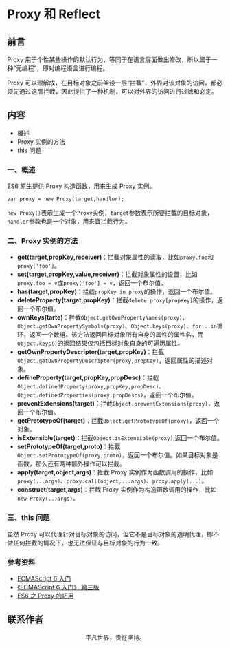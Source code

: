 # Proxy 和 Reflect

## 前言

Proxy 用于个性某些操作的默认行为，等同于在语言层面做出修改，所以属于一种“元编程”，即对编程语言进行编程。

Proxy 可以理解成，在目标对象之前架设一层“拦截”，外界对该对象的访问，都必须先通过这层拦截，因此提供了一种机制，可以对外界的访问进行过滤和必定。

## 内容

- 概述
- Proxy 实例的方法
- this 问题

### 一、概述

ES6 原生提供 Proxy 构造函数，用来生成 Proxy 实例。

```
var proxy = new Proxy(target,handler);
```

`new Proxy()`表示生成一个`Proxy`实例，`target`参数表示所要拦截的目标对象，`handler`参数也是一个对象，用来寶拦截行为。

### 二、Proxy 实例的方法

- **get(target,propKey,receiver)**：拦截对象属性的读取，比如`proxy.foo`和`proxy['foo']`。
- **set(target,propKey,value,receiver)**：拦截对象属性的设置，比如`proxy.foo = v`或`proxy['foo'] = v`，返回一个布尔值。
- **has(target,propKey)**：拦截`propKey in proxy`的操作，返回一个布尔值。
- **deleteProperty(target,propKey)**：拦截`delete proxy[propKey]`的操作，返回一个布尔值。
- **ownKeys(tarte)**：拦截`Object.getOwnPropertyNames(proxy)`、`Object.getOwnPropertySymbols(proxy)`、`Object.keys(proxy)`、`for...in`循环，返回一个数组。该方法返回目标对象所有自身的属性的属性名，而`Object.keys()`的返回结果仅包括目标对象自身的可遍历属性。
- **getOwnPropertyDescriptor(target,propKey)**：拦截`Object.getOwnPropertyDescriptor(proxy,propKey)`，返回属性的描述对象。
- **defineProperty(target,propKey,propDesc)**：拦截`Object.definedProperty(proxy,propKey,propDesc)`、`Object.definedProperties(proxy,propDescs)`，返回一个布尔值。
- **preventExtensions(target)**：拦截`Object.preventExtensions(proxy)`，返回一个布尔值。
- **getPrototypeOf(target)**：拦截`Object.getPrototypeOf(proxy)`，返回一个对象。
- **isExtensible(target)**：拦截`Object.isExtensible(proxy)`,返回一个布尔值。
- **setPrototypeOf(target,proto)**：拦截`Object.setPrototypeOf(proxy,proto)`，返回一个布尔值。如果目标对象是函数，那么还有两种额外操作可以拦截。
- **apply(target,object,args)**：拦截 Proxy 实例作为函数调用的操作，比如`proxy(...args)`、`proxy.call(object,...args)`、`proxy.apply(...)`。
- **construct(target,args)**：拦截 Proxy 实例作为构造函数调用的操作，比如`new Proxy(...args)`。

### 三、this 问题

虽然 Proxy 可以代理针对目标对象的访问，但它不是目标对象的透明代理，即不做任何拦截的情况下，也无法保证与目标对象的行为一致。

### 参考资料

- [ECMAScript 6 入门](http://es6.ruanyifeng.com/#docs/proxy)
- [《ECMAScript 6 入门》 第三版](https://yjhenan.gitbooks.io/-ecmascript-6/content/docs/proxy.html)
- [ES6 之 Proxy 的巧用](https://mp.weixin.qq.com/s/MfKjL8atgDInN3yTRDGk3Q)

## 联系作者

<div align="center">
    <p>
        平凡世界，贵在坚持。
    </p>
    <img :src="$withBase('/about/contact.png')" />
</div>
